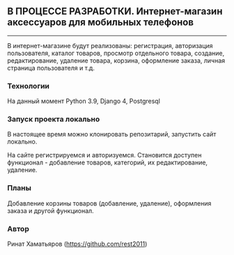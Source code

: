  ## В ПРОЦЕССЕ РАЗРАБОТКИ. Интернет-магазин аксессуаров для мобильных телефонов

---
В интернет-магазине будут реализованы: регистрация, авторизация пользователя, каталог товаров, просмотр отдельного товара, создание, редактирование, удаление товара, корзина, оформление заказа, личная страница пользователя и т.д.

### Технологии
На данный момент Python 3.9, Django 4, Postgresql

### Запуск проекта локально

В настоящее время можно клонировать репозитарий, запустить сайт локально.

На сайте регистрируемся и авторизуемся. Становится доступен функционал - добавление товаров, категорий, их редактирование, удаление. 

### Планы 

Добавление корзины товаров (добавление, удаление), оформления заказа и другой функционал.

### Автор
Ринат Хаматьяров (https://github.com/rest2011)
